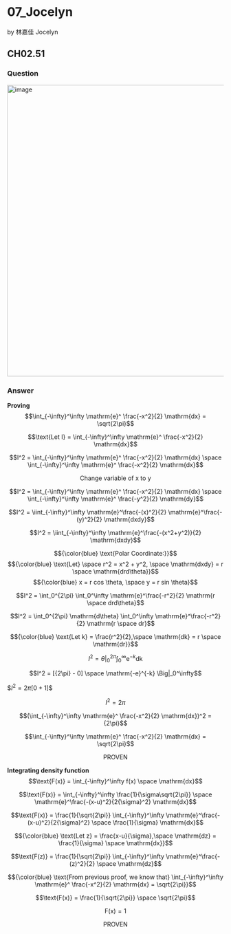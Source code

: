 # 07_Jocelyn

by 林嘉佳 Jocelyn

## CH02.51

### Question
<img width="678" alt="image" src="https://github.com/user-attachments/assets/a4d5372e-239d-4d5d-9f05-f5f33c788f63">

### Answer
**Proving** $$\int_{-\infty}^\infty \mathrm{e}^ \frac{-x^2}{2} \mathrm{dx} = \sqrt{2\pi}$$

$$\text{Let I} = \int_{-\infty}^\infty \mathrm{e}^ \frac{-x^2}{2} \mathrm{dx}$$

$$I^2 = \int_{-\infty}^\infty \mathrm{e}^ \frac{-x^2}{2} \mathrm{dx} \space \int_{-\infty}^\infty \mathrm{e}^ \frac{-x^2}{2} \mathrm{dx}$$

$${\text{Change variable of x to y}}$$

$$I^2 = \int_{-\infty}^\infty \mathrm{e}^ \frac{-x^2}{2} \mathrm{dx} \space \int_{-\infty}^\infty \mathrm{e}^ \frac{-y^2}{2} \mathrm{dy}$$

$$I^2 = \iint_{-\infty}^\infty \mathrm{e}^\frac{-(x)^2}{2} \mathrm{e}^\frac{-(y)^2}{2} \mathrm{dxdy}$$

$$I^2 = \iint_{-\infty}^\infty \mathrm{e}^\frac{-(x^2+y^2)}{2} \mathrm{dxdy}$$

$${\color{blue} \text{Polar Coordinate:}}$$
$${\color{blue} \text{Let} \space r^2 = x^2 + y^2, \space \mathrm{dxdy} = r \space \mathrm{drd\theta}}$$
$${\color{blue} x = r cos \theta, \space y = r sin \theta}$$

$$I^2 = \int_0^{2\pi} \int_0^\infty \mathrm{e}^\frac{-r^2}{2} \mathrm{r \space drd\theta}$$

$$I^2 = \int_0^{2\pi} \mathrm{d\theta} \int_0^\infty \mathrm{e}^\frac{-r^2}{2} \mathrm{r \space dr}$$

$${\color{blue} \text{Let k} = \frac{r^2}{2},\space \mathrm{dk} = r \space \mathrm{dr}}$$

$$I^2 = \theta \Big|_0^{2\pi} \int_0^\infty \mathrm{e}^{-k} \mathrm{dk}$$

$$I^2 = [{2\pi} - 0] \space \mathrm{-e}^{-k} \Big|_0^\infty$$

$$I^2 = {2\pi} [0+1]\$$

$$I^2 = {2\pi}$$

$$(\int_{-\infty}^\infty \mathrm{e}^ \frac{-x^2}{2} \mathrm{dx})^2 = {2\pi}$$

$$\int_{-\infty}^\infty \mathrm{e}^ \frac{-x^2}{2} \mathrm{dx} = \sqrt{2\pi}$$

$$\text{PROVEN}$$


**Integrating density function** $$\text{F(x)} = \int_{-\infty}^\infty f(x) \space \mathrm{dx}$$

$$\text{F(x)} = \int_{-\infty}^\infty \frac{1}{\sigma\sqrt{2\pi}} \space \mathrm{e}^\frac{-(x-u)^2}{2{\sigma}^2} \mathrm{dx}$$

$$\text{F(x)} = \frac{1}{\sqrt{2\pi}} \int_{-\infty}^\infty \mathrm{e}^\frac{-(x-u)^2}{2{\sigma}^2} \space \frac{1}{\sigma} \mathrm{dx}$$

$${\color{blue} \text{Let z} = \frac{x-u}{\sigma},\space \mathrm{dz} = \frac{1}{\sigma} \space \mathrm{dx}}$$

$$\text{F(z)} = \frac{1}{\sqrt{2\pi}} \int_{-\infty}^\infty \mathrm{e}^\frac{-(z)^2}{2} \space \mathrm{dz}$$

$${\color{blue} \text{From previous proof, we know that} \int_{-\infty}^\infty \mathrm{e}^ \frac{-x^2}{2} \mathrm{dx} = \sqrt{2\pi}}$$

$$\text{F(x)} = \frac{1}{\sqrt{2\pi}} \space \sqrt{2\pi}$$

$$\text{F(x)} = 1$$

$$\text{PROVEN}$$



